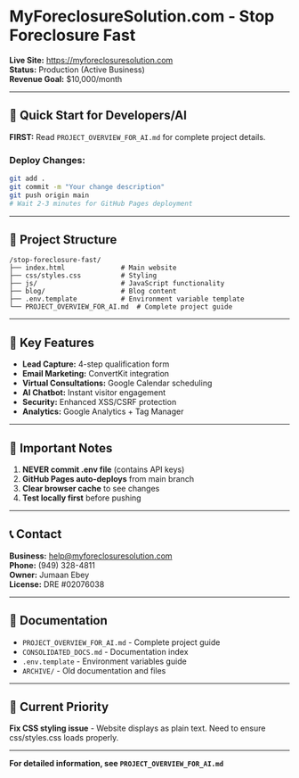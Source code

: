 # MyForeclosureSolution.com - Stop Foreclosure Fast

**Live Site:** https://myforeclosuresolution.com  
**Status:** Production (Active Business)  
**Revenue Goal:** $10,000/month  

---

## 🚀 Quick Start for Developers/AI

**FIRST:** Read `PROJECT_OVERVIEW_FOR_AI.md` for complete project details.

### Deploy Changes:
```bash
git add .
git commit -m "Your change description"
git push origin main
# Wait 2-3 minutes for GitHub Pages deployment
```

---

## 📁 Project Structure

```
/stop-foreclosure-fast/
├── index.html              # Main website
├── css/styles.css          # Styling
├── js/                     # JavaScript functionality
├── blog/                   # Blog content
├── .env.template           # Environment variable template
└── PROJECT_OVERVIEW_FOR_AI.md  # Complete project guide
```

---

## 🔧 Key Features

- **Lead Capture:** 4-step qualification form
- **Email Marketing:** ConvertKit integration
- **Virtual Consultations:** Google Calendar scheduling
- **AI Chatbot:** Instant visitor engagement
- **Security:** Enhanced XSS/CSRF protection
- **Analytics:** Google Analytics + Tag Manager

---

## 🚨 Important Notes

1. **NEVER commit .env file** (contains API keys)
2. **GitHub Pages auto-deploys** from main branch
3. **Clear browser cache** to see changes
4. **Test locally first** before pushing

---

## 📞 Contact

**Business:** help@myforeclosuresolution.com  
**Phone:** (949) 328-4811  
**Owner:** Jumaan Ebey  
**License:** DRE #02076038  

---

## 📄 Documentation

- `PROJECT_OVERVIEW_FOR_AI.md` - Complete project guide
- `CONSOLIDATED_DOCS.md` - Documentation index
- `.env.template` - Environment variables guide
- `ARCHIVE/` - Old documentation and files

---

## 🎯 Current Priority

**Fix CSS styling issue** - Website displays as plain text. Need to ensure css/styles.css loads properly.

---

**For detailed information, see `PROJECT_OVERVIEW_FOR_AI.md`**